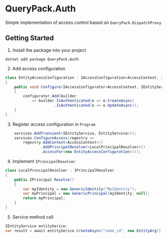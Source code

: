 # QueryPack.Auth
Simple implementation of access control based on `QueryPack.DispatchProxy`

## Getting Started
1. Install the package into your project
```
dotnet add package QueryPack.Auth
```
2. Add access configuration
```c#
class EntityAccessConfiguration : IAccessConfiguration<AccessContext, IEntityService>
{
    public void Configure(IAccessConfigurator<AccessContext, IEntityService> configurator)
    {
        configurator.Add(builder
            => builder.IsAuthenticated(e => e.CreateAsync)
                      .IsAuthenticated(e => e.UpdateAsync));
    }
}
```
3. Register access configuration in `Program` 
```c#
    services.AddTransient<IEntityService, EntityService>();
    services.ConfigureAccess(regestry =>
        regestry.AddContext<AccessContext>()
                .AddPrincipalResolver<LocalPrincipalResolver>()
                .AccessFor(new EntityAccessConfiguration()));
```
4. Implement `IPrincipalResolver`
```c#
class LocalPrincipalResolver : IPrincipalResolver
{
    public IPrincipal Resolve()
    {
        var myIdentity = new GenericIdentity("MyIdentity");
        var myPrincipal = new GenericPrincipal(myIdentity, null);
        return myPrincipal;
    }
}
```
5. Service method call
```c#
IEntityService entitySerice;
var result = await entitySerice.CreateAsync("some_id", new EntityArg(), CancellationToken.None);
```
